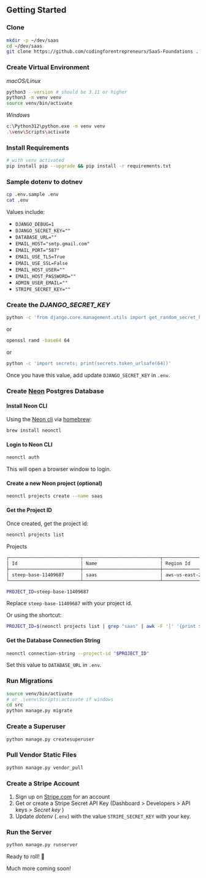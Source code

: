 ## Getting Started

### Clone
```bash
mkdir -p ~/dev/saas
cd ~/dev/saas
git clone https://github.com/codingforentrepreneurs/SaaS-Foundations .
```

### Create Virtual Environment

*macOS/Linux*
```bash
python3 --version # should be 3.11 or higher
python3 -m venv venv
source venv/bin/activate
```

*Windows*
```bash
c:\Python312\python.exe -m venv venv
.\venv\Scripts\activate
```

### Install Requirements
```bash
# with venv activated
pip install pip --upgrade && pip install -r requirements.txt
```

### Sample dotenv to dotnev

```bash
cp .env.sample .env
cat .env
```
Values include:
- `DJANGO_DEBUG=1`
- `DJANGO_SECRET_KEY=""`
- `DATABASE_URL=""`
- `EMAIL_HOST="smtp.gmail.com"`
- `EMAIL_PORT="587"`
- `EMAIL_USE_TLS=True`
- `EMAIL_USE_SSL=False`
- `EMAIL_HOST_USER=""`
- `EMAIL_HOST_PASSWORD=""`
- `ADMIN_USER_EMAIL=""`
- `STRIPE_SECRET_KEY=""`


### Create the _DJANGO_SECRET_KEY_

```bash
python -c 'from django.core.management.utils import get_random_secret_key; print(get_random_secret_key())'
```
or
```bash
openssl rand -base64 64
```
or
```bash
python -c 'import secrets; print(secrets.token_urlsafe(64))'
```

Once you have this value, add update `DJANGO_SECRET_KEY` in `.env`.


### Create [Neon](https://kirr.co/eu0b31) Postgres Database


#### Install Neon CLI
Using the [Neon cli](https://neon.tech/docs/reference/cli-install) via [homebrew](https://brew.sh/):

```bash
brew install neonctl
```

#### Login to Neon CLI

```bash
neonctl auth
```
This will open a browser window to login.

####  Create a new Neon project (optional)
```bash
neonctl projects create --name saas
```

#### Get the Project ID

Once created, get the project id: 

```bash
neonctl projects list
```
Projects

```bash
┌──────────────────────────┬────────────────────────────┬───────────────┬──────────────────────┐
│ Id                       │ Name                       │ Region Id     │ Created At           │
├──────────────────────────┼────────────────────────────┼───────────────┼──────────────────────┤
│ steep-base-11409687      │ saas                       │ aws-us-east-2 │ 2024-06-02T04:03:07Z │
└──────────────────────────┴────────────────────────────┴───────────────┴──────────────────────┘
```

```bash
PROJECT_ID=steep-base-11409687
```
Replace `steep-base-11409687` with your project id.

Or using the shortcut:

```bash
PROJECT_ID=$(neonctl projects list | grep "saas" | awk -F '│' '{print $2}' | xargs)
```

#### Get the Database Connection String

```bash
neonctl connection-string --project-id "$PROJECT_ID"
```
Set this value to `DATABASE_URL` in `.env`. 


### Run Migrations

```bash
source venv/bin/activate 
# or .\venv\Scripts\activate if windows
cd src
python manage.py migrate
```

### Create a Superuser

```bash
python manage.py createsuperuser
```

### Pull Vendor Static Files

```bash
python manage.py vendor_pull
```


### Create a Stripe Account

1. Sign up on [Stripe.com](https://www.stripe.com) for an account
2. Get or create a Stripe Secret API Key (Dashboard > Developers > API keys > _Secret key_ )
3. Update _dotenv_ (`.env`) with the value `STRIPE_SECRET_KEY` with your key.


### Run the Server

```bash
python manage.py runserver
```

Ready to roll! 🚀

Much more coming soon!
